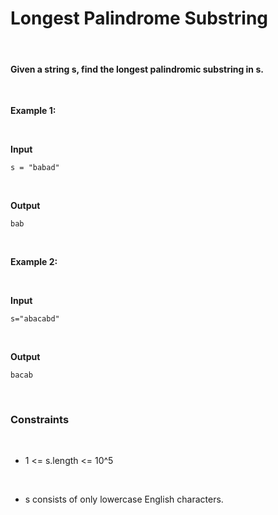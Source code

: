 # Longest Palindrome Substring

&nbsp;

#### Given a string s, find the longest palindromic substring in s.

&nbsp;

**Example 1:**

&nbsp;

**Input**

```
s = "babad"
```

&nbsp;

**Output**

```
bab
```

&nbsp;

**Example 2:**

&nbsp;

**Input**

```
s="abacabd"
```

&nbsp;

**Output**

```
bacab
```

&nbsp;

### Constraints

&nbsp;

- 1 <= s.length <= 10^5

  &nbsp;

- s consists of only lowercase English characters.

  &nbsp;
